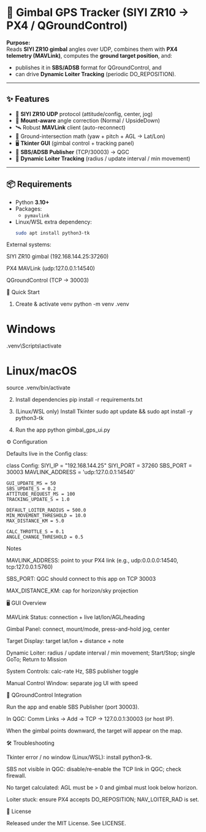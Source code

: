 # 🎯 Gimbal GPS Tracker (SIYI ZR10 → PX4 / QGroundControl)

**Purpose:**  
Reads **SIYI ZR10 gimbal** angles over UDP, combines them with **PX4 telemetry (MAVLink)**, computes the **ground target position**, and:
- publishes it in **SBS/ADSB** format for QGroundControl, and
- can drive **Dynamic Loiter Tracking** (periodic DO_REPOSITION).

---

## ✨ Features
- 📡 **SIYI ZR10 UDP** protocol (attitude/config, center, jog)
- 🔄 **Mount-aware** angle correction (Normal / UpsideDown)
- 🛰️ Robust **MAVLink** client (auto-reconnect)
- 📍 Ground-intersection math (yaw + pitch + AGL → Lat/Lon)
- 🖥️ **Tkinter GUI** (gimbal control + tracking panel)
- 📢 **SBS/ADSB Publisher** (TCP/30003) → QGC
- 🔁 **Dynamic Loiter Tracking** (radius / update interval / min movement)

---

## 📦 Requirements
- Python **3.10+**
- Packages:
  - `pymavlink`
- Linux/WSL extra dependency:
  ```bash
  sudo apt install python3-tk


External systems:

SIYI ZR10 gimbal (192.168.144.25:37260)

PX4 MAVLink (udp:127.0.0.1:14540)

QGroundControl (TCP → 30003)

🚀 Quick Start
1) Create & activate venv
python -m venv .venv
# Windows
.venv\Scripts\activate
# Linux/macOS
source .venv/bin/activate

2) Install dependencies
pip install -r requirements.txt

3) (Linux/WSL only) Install Tkinter
sudo apt update && sudo apt install -y python3-tk

4) Run the app
python gimbal_gps_ui.py

⚙️ Configuration

Defaults live in the Config class:

class Config:
    SIYI_IP = "192.168.144.25"
    SIYI_PORT = 37260
    SBS_PORT = 30003
    MAVLINK_ADDRESS = 'udp:127.0.0.1:14540'

    GUI_UPDATE_MS = 50
    SBS_UPDATE_S = 0.2
    ATTITUDE_REQUEST_MS = 100
    TRACKING_UPDATE_S = 1.0

    DEFAULT_LOITER_RADIUS = 500.0
    MIN_MOVEMENT_THRESHOLD = 10.0
    MAX_DISTANCE_KM = 5.0

    CALC_THROTTLE_S = 0.1
    ANGLE_CHANGE_THRESHOLD = 0.5


Notes

MAVLINK_ADDRESS: point to your PX4 link (e.g., udp:0.0.0.0:14540, tcp:127.0.0.1:5760)

SBS_PORT: QGC should connect to this app on TCP 30003

MAX_DISTANCE_KM: cap for horizon/sky projection

🖥️ GUI Overview

MAVLink Status: connection + live lat/lon/AGL/heading

Gimbal Panel: connect, mount/mode, press-and-hold jog, center

Target Display: target lat/lon + distance + note

Dynamic Loiter: radius / update interval / min movement; Start/Stop; single GoTo; Return to Mission

System Controls: calc-rate Hz, SBS publisher toggle

Manual Control Window: separate jog UI with speed

🧭 QGroundControl Integration

Run the app and enable SBS Publisher (port 30003).

In QGC: Comm Links → Add → TCP → 127.0.0.1:30003 (or host IP).

When the gimbal points downward, the target will appear on the map.

🛠️ Troubleshooting

Tkinter error / no window (Linux/WSL): install python3-tk.

SBS not visible in QGC: disable/re-enable the TCP link in QGC; check firewall.

No target calculated: AGL must be > 0 and gimbal must look below horizon.

Loiter stuck: ensure PX4 accepts DO_REPOSITION; NAV_LOITER_RAD is set.

📄 License

Released under the MIT License. See LICENSE.
